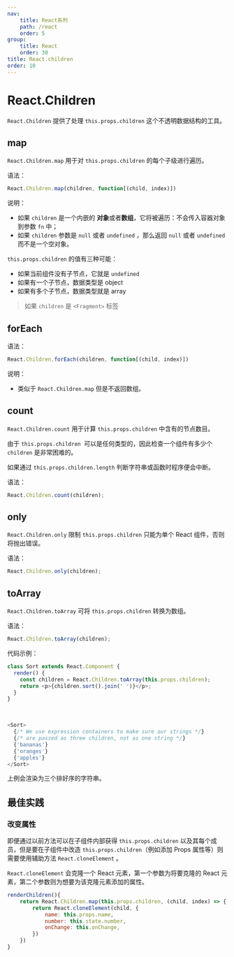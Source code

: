 ```yaml
---
nav:
    title: React系列
    path: /react
    order: 5
group:
    title: React
    order: 30
title: React.children
order: 10
---
```


# React.Children

`React.Children` 提供了处理 `this.props.children` 这个不透明数据结构的工具。

## map

`React.Children.map` 用于对 `this.props.children` 的每个子级进行遍历。

语法：

```js
React.Children.map(children, function[(child, index)])
```

说明：

- 如果 `children` 是一个内嵌的 **对象**或者**数组**，它将被遍历：不会传入容器对象到参数 `fn` 中；
- 如果 `children` 参数是 `null` 或者 `undefined` ，那么返回 `null` 或者 `undefined` 而不是一个空对象。

`this.props.children` 的值有三种可能：

- 如果当前组件没有子节点，它就是 `undefined`
- 如果有一个子节点，数据类型是 object
- 如果有多个子节点，数据类型就是 array

> 如果 `children` 是 `<Fragment>` 标签

## forEach

语法：

```js
React.Children.forEach(children, function[(child, index)])
```

说明：

- 类似于 `React.Children.map` 但是不返回数组。

## count

`React.Children.count` 用于计算 `this.props.children` 中含有的节点数目。

由于 `this.props.children`  可以是任何类型的，因此检查一个组件有多少个 `children` 是非常困难的。

如果通过 `this.props.children.length` 判断字符串或函数时程序便会中断。

语法：

```js
React.Children.count(children);
```

## only

`React.Children.only` 限制 `this.props.children` 只能为单个 React 组件，否则将抛出错误。

语法：

```js
React.Children.only(children);
```

## toArray

`React.Children.toArray` 可将 `this.props.children` 转换为数组。

语法：

```js
React.Children.toArray(children);
```

代码示例：

```js
class Sort extends React.Component {
  render() {
    const children = React.Children.toArray(this.props.children);
    return <p>{children.sort().join(' ')}</p>;
  }
}
```

<br />

```js
<Sort>
  {/* We use expression containers to make sure our strings */}
  {/* are passed as three children, not as one string */}
  {'bananas'}
  {'oranges'}
  {'apples'}
</Sort>
```

上例会渲染为三个排好序的字符串。

## 最佳实践

### 改变属性

即便通过以前方法可以在子组件内部获得 `this.props.children` 以及其每个成员，但是要在子组件中改造 `this.props.children`（例如添加 Props 属性等）则需要使用辅助方法 `React.cloneElement` 。

`React.cloneElement` 会克隆一个 React 元素，第一个参数为将要克隆的 React 元素，第二个参数则为想要为该克隆元素添加的属性。

```js
renderChildren(){
    return React.Children.map(this.props.children, (child, index) => {
        return React.cloneElement(child, {
            name: this.props.name,
            number: this.state.number,
            onChange: this.onChange,
        })
    })
}
```
